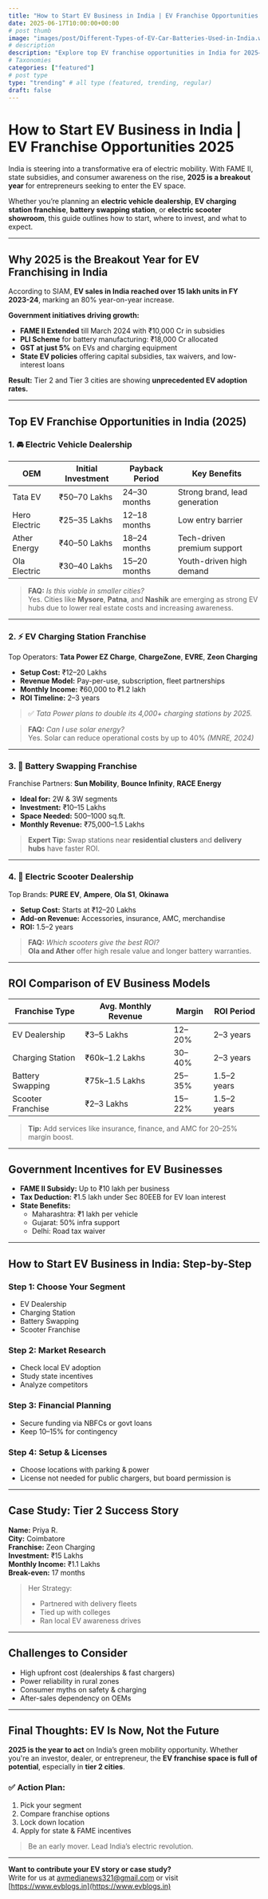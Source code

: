 ```yaml
---
title: "How to Start EV Business in India | EV Franchise Opportunities 2025"
date: 2025-06-17T10:00:00+00:00
# post thumb
image: "images/post/Different-Types-of-EV-Car-Batteries-Used-in-India.webp"
# description
description: "Explore top EV franchise opportunities in India for 2025—from electric vehicle dealerships to charging station setups, battery swapping, and electric scooter businesses. Full investment guide with ROI, government incentives, and real-world case studies."
# Taxonomies
categories: ["featured"]
# post type
type: "trending" # all type (featured, trending, regular)
draft: false
---
```



# How to Start EV Business in India | EV Franchise Opportunities 2025

India is steering into a transformative era of electric mobility. With FAME II, state subsidies, and consumer awareness on the rise, **2025 is a breakout year** for entrepreneurs seeking to enter the EV space.

Whether you’re planning an **electric vehicle dealership**, **EV charging station franchise**, **battery swapping station**, or **electric scooter showroom**, this guide outlines how to start, where to invest, and what to expect.

---

## Why 2025 is the Breakout Year for EV Franchising in India

According to SIAM, **EV sales in India reached over 15 lakh units in FY 2023-24**, marking an 80% year-on-year increase.

**Government initiatives driving growth:**

- **FAME II Extended** till March 2024 with ₹10,000 Cr in subsidies
- **PLI Scheme** for battery manufacturing: ₹18,000 Cr allocated
- **GST at just 5%** on EVs and charging equipment
- **State EV policies** offering capital subsidies, tax waivers, and low-interest loans

**Result:** Tier 2 and Tier 3 cities are showing **unprecedented EV adoption rates.**

---

## Top EV Franchise Opportunities in India (2025)

### 1. 🚘 Electric Vehicle Dealership

| OEM            | Initial Investment | Payback Period | Key Benefits                       |
|----------------|--------------------|----------------|------------------------------------|
| Tata EV        | ₹50–70 Lakhs       | 24–30 months   | Strong brand, lead generation      |
| Hero Electric  | ₹25–35 Lakhs       | 12–18 months   | Low entry barrier                  |
| Ather Energy   | ₹40–50 Lakhs       | 18–24 months   | Tech-driven premium support        |
| Ola Electric   | ₹30–40 Lakhs       | 15–20 months   | Youth-driven high demand           |

> **FAQ:** *Is this viable in smaller cities?*  
> Yes. Cities like **Mysore**, **Patna**, and **Nashik** are emerging as strong EV hubs due to lower real estate costs and increasing awareness.

---

### 2. ⚡ EV Charging Station Franchise

Top Operators: **Tata Power EZ Charge**, **ChargeZone**, **EVRE**, **Zeon Charging**

- **Setup Cost:** ₹12–20 Lakhs
- **Revenue Model:** Pay-per-use, subscription, fleet partnerships
- **Monthly Income:** ₹60,000 to ₹1.2 lakh
- **ROI Timeline:** 2–3 years

> ✅ *Tata Power plans to double its 4,000+ charging stations by 2025.*

> **FAQ:** *Can I use solar energy?*  
> Yes. Solar can reduce operational costs by up to 40% *(MNRE, 2024)*

---

### 3. 🔋 Battery Swapping Franchise

Franchise Partners: **Sun Mobility**, **Bounce Infinity**, **RACE Energy**

- **Ideal for:** 2W & 3W segments
- **Investment:** ₹10–15 Lakhs
- **Space Needed:** 500–1000 sq.ft.
- **Monthly Revenue:** ₹75,000–1.5 Lakhs

> **Expert Tip:** Swap stations near **residential clusters** and **delivery hubs** have faster ROI.

---

### 4. 🛵 Electric Scooter Dealership

Top Brands: **PURE EV**, **Ampere**, **Ola S1**, **Okinawa**

- **Setup Cost:** Starts at ₹12–20 Lakhs
- **Add-on Revenue:** Accessories, insurance, AMC, merchandise
- **ROI:** 1.5–2 years

> **FAQ:** *Which scooters give the best ROI?*  
> **Ola and Ather** offer high resale value and longer battery warranties.

---

## ROI Comparison of EV Business Models

| Franchise Type     | Avg. Monthly Revenue | Margin     | ROI Period     |
|--------------------|----------------------|------------|----------------|
| EV Dealership      | ₹3–5 Lakhs           | 12–20%     | 2–3 years      |
| Charging Station   | ₹60k–1.2 Lakhs       | 30–40%     | 2–3 years      |
| Battery Swapping   | ₹75k–1.5 Lakhs       | 25–35%     | 1.5–2 years    |
| Scooter Franchise  | ₹2–3 Lakhs           | 15–22%     | 1.5–2 years    |

> **Tip:** Add services like insurance, finance, and AMC for 20–25% margin boost.

---

## Government Incentives for EV Businesses

- **FAME II Subsidy:** Up to ₹10 lakh per business
- **Tax Deduction:** ₹1.5 lakh under Sec 80EEB for EV loan interest
- **State Benefits:**
  - Maharashtra: ₹1 lakh per vehicle
  - Gujarat: 50% infra support
  - Delhi: Road tax waiver

---

## How to Start EV Business in India: Step-by-Step

### Step 1: Choose Your Segment
- EV Dealership
- Charging Station
- Battery Swapping
- Scooter Franchise

### Step 2: Market Research
- Check local EV adoption
- Study state incentives
- Analyze competitors

### Step 3: Financial Planning
- Secure funding via NBFCs or govt loans
- Keep 10–15% for contingency

### Step 4: Setup & Licenses
- Choose locations with parking & power
- License not needed for public chargers, but board permission is

---

## Case Study: Tier 2 Success Story

**Name:** Priya R.  
**City:** Coimbatore  
**Franchise:** Zeon Charging  
**Investment:** ₹15 Lakhs  
**Monthly Income:** ₹1.1 Lakhs  
**Break-even:** 17 months  

> Her Strategy:
> - Partnered with delivery fleets
> - Tied up with colleges
> - Ran local EV awareness drives

---

## Challenges to Consider

- High upfront cost (dealerships & fast chargers)
- Power reliability in rural zones
- Consumer myths on safety & charging
- After-sales dependency on OEMs

---

## Final Thoughts: EV Is Now, Not the Future

**2025 is the year to act** on India’s green mobility opportunity. Whether you're an investor, dealer, or entrepreneur, the **EV franchise space is full of potential**, especially in **tier 2 cities**.

### ✅ Action Plan:
1. Pick your segment
2. Compare franchise options
3. Lock down location
4. Apply for state & FAME incentives

> Be an early mover. Lead India’s electric revolution.

---

**Want to contribute your EV story or case study?**  
Write for us at [avmedianews321@gmail.com](mailto:avmedianews321@gmail.com) or visit [https://www.evblogs.in](https://www.evblogs.in)
